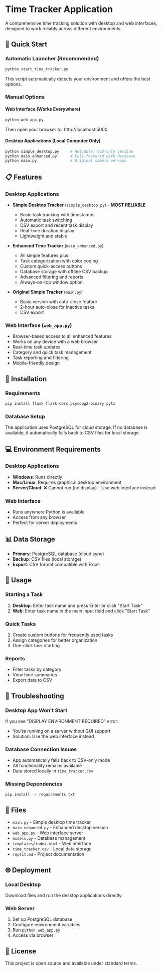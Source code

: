 # Time Tracker Application

A comprehensive time tracking solution with desktop and web interfaces, designed to work reliably across different environments.

## 🚀 Quick Start

### Automatic Launcher (Recommended)
```bash
python start_time_tracker.py
```
This script automatically detects your environment and offers the best options.

### Manual Options

#### Web Interface (Works Everywhere)
```bash
python web_app.py
```
Then open your browser to: http://localhost:5000

#### Desktop Applications (Local Computer Only)
```bash
python simple_desktop.py     # Reliable, CSV-only version
python main_enhanced.py      # Full-featured with database
python main.py               # Original simple version
```

## 📋 Features

### Desktop Applications
- **Simple Desktop Tracker** (`simple_desktop.py`) - **MOST RELIABLE**
  - Basic task tracking with timestamps
  - Automatic task switching
  - CSV export and recent task display
  - Real-time duration display
  - Lightweight and stable

- **Enhanced Time Tracker** (`main_enhanced.py`)
  - All simple features plus:
  - Task categorization with color coding
  - Custom quick-access buttons
  - Database storage with offline CSV backup
  - Advanced filtering and reports
  - Always-on-top window option

- **Original Simple Tracker** (`main.py`)
  - Basic version with auto-close feature
  - 2-hour auto-close for inactive tasks
  - CSV export

### Web Interface (`web_app.py`)
- Browser-based access to all enhanced features
- Works on any device with a web browser
- Real-time task updates
- Category and quick task management
- Task reporting and filtering
- Mobile-friendly design

## 🔧 Installation

### Requirements
```bash
pip install flask flask-cors psycopg2-binary pytz
```

### Database Setup
The application uses PostgreSQL for cloud storage. If no database is available, it automatically falls back to CSV files for local storage.

## 💻 Environment Requirements

### Desktop Applications
- **Windows**: Runs directly
- **Mac/Linux**: Requires graphical desktop environment
- **Server/Cloud**: ❌ Cannot run (no display) - Use web interface instead

### Web Interface
- Runs anywhere Python is available
- Access from any browser
- Perfect for server deployments

## 📊 Data Storage

- **Primary**: PostgreSQL database (cloud sync)
- **Backup**: CSV files (local storage)
- **Export**: CSV format compatible with Excel

## 🎯 Usage

### Starting a Task
1. **Desktop**: Enter task name and press Enter or click "Start Task"
2. **Web**: Enter task name in the main input field and click "Start Task"

### Quick Tasks
1. Create custom buttons for frequently used tasks
2. Assign categories for better organization
3. One-click task starting

### Reports
- Filter tasks by category
- View time summaries
- Export data to CSV

## 🔧 Troubleshooting

### Desktop App Won't Start
If you see "DISPLAY ENVIRONMENT REQUIRED" error:
- You're running on a server without GUI support
- Solution: Use the web interface instead

### Database Connection Issues
- App automatically falls back to CSV-only mode
- All functionality remains available
- Data stored locally in `time_tracker.csv`

### Missing Dependencies
```bash
pip install -r requirements.txt
```

## 📁 Files

- `main.py` - Simple desktop time tracker
- `main_enhanced.py` - Enhanced desktop version
- `web_app.py` - Web interface server
- `models.py` - Database management
- `templates/index.html` - Web interface
- `time_tracker.csv` - Local data storage
- `replit.md` - Project documentation

## 🌐 Deployment

### Local Desktop
Download files and run the desktop applications directly.

### Web Server
1. Set up PostgreSQL database
2. Configure environment variables
3. Run `python web_app.py`
4. Access via browser

## 📝 License

This project is open source and available under standard terms.